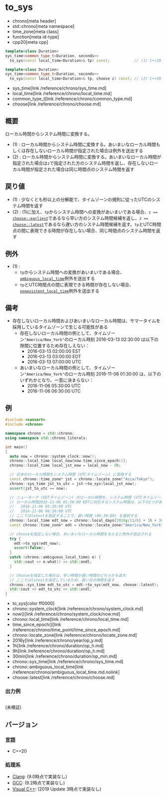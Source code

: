 # to_sys
* chrono[meta header]
* std::chrono[meta namespace]
* time_zone[meta class]
* function[meta id-type]
* cpp20[meta cpp]

```cpp
template<class Duration>
sys_time<common_type_t<Duration, seconds>>
  to_sys(const local_time<Duration>& tp) const;           // (1) C++20

template<class Duration>
sys_time<common_type_t<Duration, seconds>>
  to_sys(const local_time<Duration>& tp, choose z) const; // (2) C++20
```
* sys_time[link /reference/chrono/sys_time.md]
* local_time[link /reference/chrono/local_time.md]
* common_type_t[link /reference/chrono/common_type.md]
* choose[link /reference/chrono/choose.md]

## 概要
ローカル時間からシステム時間に変換する。

- (1) : ローカル時間からシステム時間に変換する。あいまいなローカル時間もしくは存在しないローカル時間が指定された場合は例外を送出する
- (2) : ローカル時間からシステム時間に変換する。あいまいなローカル時間が指定された場合は`z`で指定された方のシステム時間を返し、存在しないローカル時間が指定された場合は同じ時間点のシステム時間を返す


## 戻り値
- (1) : 少なくとも秒以上の分解能で、タイムゾーンの規則に従ったUTCのシステム時間を返す
- (2) : (1)に加え、`tp`からシステム時間への変換があいまいである場合、`z ==` [`choose::earliest`](/reference/chrono/choose.md)であるなら早い方のシステム時間候補を返し、`z ==` [`choose::latest`](/reference/chrono/choose.md)であるなら遅い方のシステム時間候補を返す。`tp`とUTC時間点の間に表現できる時間が存在しない場合、同じ時間点のシステム時間を返す


## 例外
- (1) :
    - `tp`からシステム時間への変換があいまいである場合、[`ambiguous_local_time`](/reference/chrono/ambiguous_local_time.md.nolink)例外を送出する
    - `tp`とUTC時間点の間に表現できる時間が存在しない場合、[`nonexistent_local_time`](/reference/chrono/nonexistent_local_time.md.nolink)例外を送出する


## 備考
- 存在しないローカル時間およびあいまいなローカル時間は、サマータイムを採用しているタイムゾーンで生じる可能性がある
    - 存在しないローカル時間の例として、タイムゾーン`"America/New_York"`のローカル時刻 2016-03-13 02:30:00 は以下の隙間に位置するため存在しえない：
        - 2016-03-13 02:00:00 EST
        - 2016-03-13 03:00:00 EDT
        - 2016-03-13 07:00:00 UTC
    - あいまいなローカル時間の例として、タイムゾーン`"America/New_York"`のローカル時刻 2016-11-06 01:30:00 は、以下のいずれかとなり、一意に決まらない：
        - 2016-11-06 05:30:00 UTC
        - 2016-11-06 06:30:00 UTC


## 例
```cpp example
#include <cassert>
#include <chrono>

namespace chrono = std::chrono;
using namespace std::chrono_literals;

int main()
{
  auto now = chrono::system_clock::now();
  chrono::local_time local_now{now.time_since_epoch()};
  chrono::local_time local_jst_now = local_now - 9h;

  // 日本のローカル時間をシステム時間 (UTCタイムゾーン) に変換する
  const chrono::time_zone* jst = chrono::locate_zone("Asia/Tokyo");
  chrono::sys_time jst_to_utc = jst->to_sys(local_jst_now);
  assert(jst_to_utc == now);

  // ニューヨーク (EDTタイムゾーン) のローカル時間を、システム時間 (UTCタイムゾーン) に変換する。
  // ローカル時間2016-11-06 01:30:00 EDTに対応するシステム時間は、以下の2つがあり、一意に決まらない：
  //   2016-11-06 05:30:00 UTC
  //   2016-11-06 06:30:00 UTC
  // ここではlatestを指定することで、遅い時間 (06:30:00) を選択する
  chrono::local_time edt_now = chrono::local_days{2016y/11/6} + 1h + 30min;
  const chrono::time_zone* edt = chrono::locate_zone("America/New_York");

  // chooseを指定しない場合、あいまいなローカル時間を与えると例外が送出される
  try {
    edt->to_sys(edt_now);
    assert(false);
  }
  catch (chrono::ambiguous_local_time& e) {
    std::cout << e.what() << std::endl;
  }

  // chooseを指定した場合は、早い時間か遅い時間のどちらかを返す。
  // ここではlatestを指定しているため、遅い方の時間を返す
  chrono::sys_time edt_to_utc = edt->to_sys(edt_now, choose::latest);
  std::cout << edt_to_utc << std::endl;
}
```
* to_sys[color ff0000]
* chrono::system_clock[link /reference/chrono/system_clock.md]
* now()[link /reference/chrono/system_clock/now.md]
* chrono::local_time[link /reference/chrono/local_time.md]
* time_since_epoch()[link /reference/chrono/time_point/time_since_epoch.md]
* chrono::locate_zone[link /reference/chrono/locate_zone.md]
* 2016y[link /reference/chrono/year/op_y.md]
* 1h[link /reference/chrono/duration/op_h.md]
* 9h[link /reference/chrono/duration/op_h.md]
* 30min[link /reference/chrono/duration/op_min.md]
* chrono::sys_time[link /reference/chrono/sys_time.md]
* chrono::ambiguous_local_time[link /reference/chrono/ambiguous_local_time.md.nolink]
* choose::latest[link /reference/chrono/choose.md]

### 出力例
```
```

(未検証)

## バージョン
### 言語
- C++20

### 処理系
- [Clang](/implementation.md#clang): (9.0時点で実装なし)
- [GCC](/implementation.md#gcc): (9.2時点で実装なし)
- [Visual C++](/implementation.md#visual_cpp): (2019 Update 3時点で実装なし)
